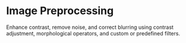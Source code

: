 # **Image Preprocessing**

Enhance contrast, remove noise, and correct blurring using contrast adjustment, morphological operators, and custom or predefined filters.
